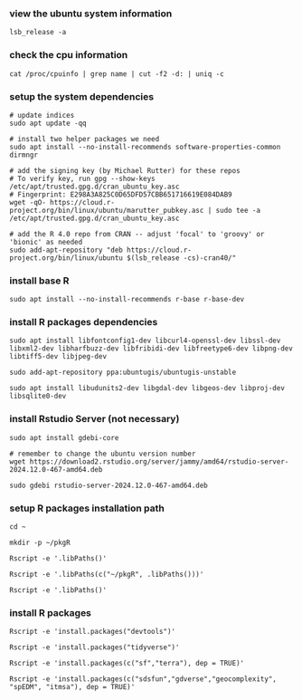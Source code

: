 ### view the ubuntu system information

```
lsb_release -a
```

### check the cpu information

```
cat /proc/cpuinfo | grep name | cut -f2 -d: | uniq -c
```

### setup the system dependencies

```
# update indices
sudo apt update -qq
```

```
# install two helper packages we need
sudo apt install --no-install-recommends software-properties-common dirmngr
```

```
# add the signing key (by Michael Rutter) for these repos
# To verify key, run gpg --show-keys /etc/apt/trusted.gpg.d/cran_ubuntu_key.asc 
# Fingerprint: E298A3A825C0D65DFD57CBB651716619E084DAB9
wget -qO- https://cloud.r-project.org/bin/linux/ubuntu/marutter_pubkey.asc | sudo tee -a /etc/apt/trusted.gpg.d/cran_ubuntu_key.asc
```

```
# add the R 4.0 repo from CRAN -- adjust 'focal' to 'groovy' or 'bionic' as needed
sudo add-apt-repository "deb https://cloud.r-project.org/bin/linux/ubuntu $(lsb_release -cs)-cran40/"
```

### install base R

```
sudo apt install --no-install-recommends r-base r-base-dev
```

### install R packages dependencies

```
sudo apt install libfontconfig1-dev libcurl4-openssl-dev libssl-dev libxml2-dev libharfbuzz-dev libfribidi-dev libfreetype6-dev libpng-dev libtiff5-dev libjpeg-dev 
```

```
sudo add-apt-repository ppa:ubuntugis/ubuntugis-unstable
```

```
sudo apt install libudunits2-dev libgdal-dev libgeos-dev libproj-dev libsqlite0-dev
```

### install Rstudio Server (not necessary)

```
sudo apt install gdebi-core
```

```
# remember to change the ubuntu version number
wget https://download2.rstudio.org/server/jammy/amd64/rstudio-server-2024.12.0-467-amd64.deb
```

```
sudo gdebi rstudio-server-2024.12.0-467-amd64.deb
```

### setup R packages installation path

```
cd ~
```

```
mkdir -p ~/pkgR
```

```
Rscript -e '.libPaths()'
```

```
Rscript -e '.libPaths(c("~/pkgR", .libPaths()))'
```

```
Rscript -e '.libPaths()'
```

### install R packages

```
Rscript -e 'install.packages("devtools")'
```

```
Rscript -e 'install.packages("tidyverse")'
```

```
Rscript -e 'install.packages(c("sf","terra"), dep = TRUE)'
```

```
Rscript -e 'install.packages(c("sdsfun","gdverse","geocomplexity", "spEDM", "itmsa"), dep = TRUE)'
```
